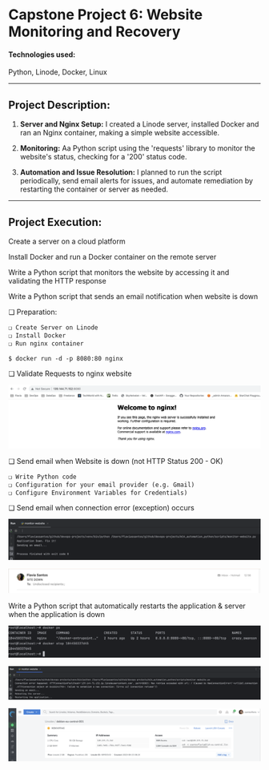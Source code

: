 # Capstone Project 6: Website Monitoring and Recovery

#### Technologies used:

Python, Linode, Docker, Linux

---

## Project Description:

1. **Server and Nginx Setup:**
   I created a Linode server, installed Docker and ran an Nginx container, making a simple website accessible.

2. **Monitoring:**
   Aa Python script using the 'requests' library to monitor the website's status, checking for a '200' status code.

3. **Automation and Issue Resolution:**
   I planned to run the script periodically, send email alerts for issues, and automate remediation by restarting the container or server as needed.

---

## Project Execution:

Create a server on a cloud platform

Install Docker and run a Docker container on the remote server

Write a Python script that monitors the website by accessing it and validating the
HTTP response

Write a Python script that sends an email notification when website is down

❏ Preparation:

    ❏ Create Server on Linode
    ❏ Install Docker
    ❏ Run nginx container

```
$ docker run -d -p 8080:80 nginx
```

❏ Validate Requests to nginx website

![-](img/nginx.png)  

❏ Send email when Website is down (not HTTP Status 200 - OK)

    ❏ Write Python code
    ❏ Configuration for your email provider (e.g. Gmail)
    ❏ Configure Environment Variables for Credentials)

❏ Send email when connection error (exception) occurs

![-](img/down.png)  

![-](img/email.png) 

Write a Python script that automatically restarts the application & server when
the application is down

![-](img/stop_container.png)

![-](img/code.png)  

![-](img/reboot.png)

